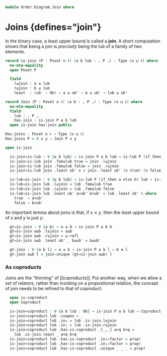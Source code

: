 <!--
```agda
open import Cat.Diagram.Coproduct
open import Cat.Prelude

open import Data.Bool

open import Order.Base
open import Order.Cat

open import Order.Diagram.Lub
import Order.Reasoning
```
-->

```agda
module Order.Diagram.Join where
```

<!--
```agda
private variable
  o ℓ : Level
```
-->

# Joins {defines="join"}

In the binary case, a least upper bound is called a **join**. A short
computation shows that being a join is _precisely_ being the lub of a
family of two elements.

```agda
record is-join (P : Poset o ℓ) (a b lub : ⌞ P ⌟) : Type (o ⊔ ℓ) where
  no-eta-equality
  open Poset P

  field
    l≤join : a ≤ lub
    r≤join : b ≤ lub
    least  : (ub' : Ob) → a ≤ ub' → b ≤ ub' → lub ≤ ub'

record Join (P : Poset o ℓ) (a b : ⌞ P ⌟) : Type (o ⊔ ℓ) where
  no-eta-equality
  field
    lub : ⌞ P ⌟
    has-join : is-join P a b lub
  open is-join has-join public

Has-joins : Poset o ℓ → Type (o ⊔ ℓ)
Has-joins P = ∀ x y → Join P x y

open is-join
```

<!--
```agda
module _ {o ℓ} {P : Poset o ℓ} where
  open Poset P
  open is-lub
  open Lub
```
-->

```agda
  is-join→is-lub : ∀ {a b lub} → is-join P a b lub → is-lub P (if_then a else b) lub
  is-join→is-lub join .fam≤lub true = join .l≤join
  is-join→is-lub join .fam≤lub false = join .r≤join
  is-join→is-lub join .least ub' x = join .least ub' (x true) (x false)

  is-lub→is-join : ∀ {a b lub} → is-lub P (if_then a else b) lub → is-join P a b lub
  is-lub→is-join lub .l≤join = lub .fam≤lub true
  is-lub→is-join lub .r≤join = lub .fam≤lub false
  is-lub→is-join lub .least ub' a<ub' b<ub' = lub .least ub' λ where
    true  → a<ub'
    false → b<ub'
```

<!--
```
  private unquoteDecl eqv' = declare-record-iso eqv' (quote is-join)

  instance
    H-Level-is-join
      : ∀ {a b lub : Ob} {n}
      → H-Level (is-join P a b lub) (suc n)
    H-Level-is-join = prop-instance $ Iso→is-hlevel 1 eqv' hlevel!

  join-unique
    : ∀ {a b x y}
    → is-join P a b x → is-join P a b y
    → x ≡ y
  join-unique {a} {b} {x} {y} p q =
    lub-unique (is-join→is-lub p) (is-join→is-lub q)

  Join-is-prop : ∀ {a b} → is-prop (Join P a b)
  Join-is-prop p q i .Join.lub =
    join-unique (Join.has-join p) (Join.has-join q) i
  Join-is-prop {a = a} {b = b} p q i .Join.has-join =
    is-prop→pathp {B = λ i → is-join P a b (join-unique (Join.has-join p) (Join.has-join q) i)}
      (λ i → hlevel 1)
      (Join.has-join p) (Join.has-join q) i

  instance
    H-Level-Join
      : ∀ {a b} {n}
      → H-Level (Join P a b) (suc n)
    H-Level-Join = prop-instance Join-is-prop

  Join→Lub : ∀ {a b} → Join P a b → Lub P (if_then a else b)
  Join→Lub join .Lub.lub = Join.lub join
  Join→Lub join .Lub.has-lub = is-join→is-lub (Join.has-join join)

  Lub→Join : ∀ {a b} → Lub P (if_then a else b) → Join P a b
  Lub→Join lub .Join.lub = Lub.lub lub
  Lub→Join lub .Join.has-join = is-lub→is-join (Lub.has-lub lub)

  is-join≃is-lub : ∀ {a b lub : Ob} → is-equiv (is-join→is-lub {a} {b} {lub})
  is-join≃is-lub = biimp-is-equiv! _ is-lub→is-join

  Join≃Lub : ∀ {a b} → is-equiv (Join→Lub {a} {b})
  Join≃Lub = biimp-is-equiv! _ Lub→Join
```
-->

An important lemma about joins is that, if $x \le y$, then the least
upper bound of $x$ and $y$ is just $y$:

```agda
  gt→is-join : ∀ {a b} → a ≤ b → is-join P a b b
  gt→is-join a≤b .l≤join = a≤b
  gt→is-join a≤b .r≤join = ≤-refl
  gt→is-join a≤b .least ub' _ b≤ub' = b≤ub'

  gt-join : ∀ {a b l} → a ≤ b → is-join P a b l → b ≡ l
  gt-join a≤b l = join-unique (gt→is-join a≤b) l
```

### As coproducts

Joins are the “thinning” of [[coproducts]]; Put another way, when we
allow a _set_ of relators, rather than insisting on a propositional
relation, the concept of join needs to be refined to that of coproduct.

```agda
  open is-coproduct
  open Coproduct

  is-join→coproduct : ∀ {a b lub : Ob} → is-join P a b lub → Coproduct (poset→category P) a b
  is-join→coproduct lub .coapex = _
  is-join→coproduct lub .in₀ = lub .is-join.l≤join
  is-join→coproduct lub .in₁ = lub .is-join.r≤join
  is-join→coproduct lub .has-is-coproduct .[_,_] a<q b<q =
    lub .is-join.least _ a<q b<q
  is-join→coproduct lub .has-is-coproduct .in₀∘factor = prop!
  is-join→coproduct lub .has-is-coproduct .in₁∘factor = prop!
  is-join→coproduct lub .has-is-coproduct .unique _ _ _ = prop!
```
